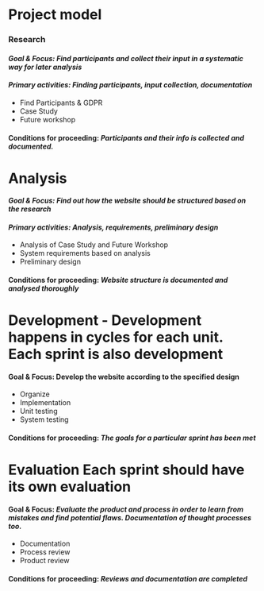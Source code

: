 # Project model

### **Research**
#### *Goal & Focus: Find participants and collect their input in a systematic way for later analysis*
#### *Primary activities: Finding participants, input collection, documentation*
* Find Participants & GDPR
* Case Study
* Future workshop
#### Conditions for proceeding: *Participants and their info is collected and documented.*

# **Analysis**
#### *Goal & Focus: Find out how the website should be structured based on the research*
#### *Primary activities: Analysis, requirements, preliminary design*
* Analysis of Case Study and Future Workshop
* System requirements based on analysis
* Preliminary design
#### Conditions for proceeding: *Website structure is documented and analysed thoroughly*

# **Development** - Development happens in cycles for each unit. Each sprint is also development
#### Goal & Focus: Develop the website according to the specified design
* Organize
* Implementation
* Unit testing
* System testing
#### Conditions for proceeding: *The goals for a particular sprint has been met*

# **Evaluation** Each sprint should have its own evaluation
#### Goal & Focus: *Evaluate the product and process in order to learn from mistakes and find potential flaws. Documentation of thought processes too.*
* Documentation
* Process review
* Product review
#### Conditions for proceeding: *Reviews and documentation are completed*

